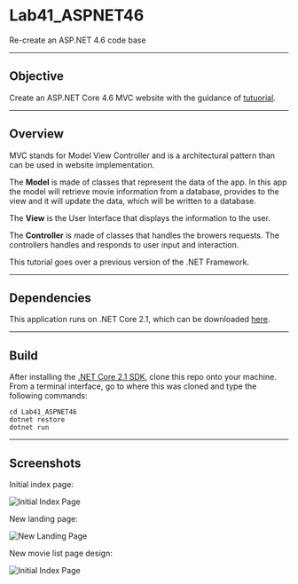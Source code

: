 # Lab41_ASPNET46
Re-create an ASP.NET 4.6 code base

---
## Objective
Create an ASP.NET Core 4.6 MVC website with the guidance of [tutuorial](https://docs.microsoft.com/en-us/aspnet/mvc/overview/getting-started/introduction/).

---
## Overview
MVC stands for Model View Controller and is a architectural pattern than can be used
in website implementation.  

The **Model** is made of classes that represent the data of the app.
In this app the model will retrieve movie information from a database, provides to
the view and it will update the data, which will be written to a database.

The **View** is the User Interface that displays the information to the user.

The **Controller** is made of classes that handles the browers requests.
The controllers handles and responds to user input and interaction.

This tutorial goes over a previous version of the .NET Framework.

---
## Dependencies
This application runs on .NET Core 2.1, which can be downloaded [here](https://www.microsoft.com/net/download/macos).

---
## Build
After installing the [.NET Core 2.1 SDK](https://www.microsoft.com/net/download/macos), clone this repo onto your machine. From a terminal interface, go to where this was cloned and type the following commands:

```
cd Lab41_ASPNET46
dotnet restore
dotnet run
```
---

## Screenshots
Initial index page:

![Initial Index Page]()

New landing page:

![New Landing Page]()

New movie list page design:

![Initial Index Page]()


